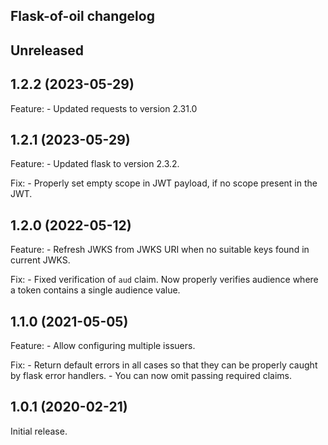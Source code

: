 ## Flask-of-oil changelog

## Unreleased

## 1.2.2 (2023-05-29)

Feature:
    - Updated requests to version 2.31.0

## 1.2.1 (2023-05-29)

Feature:
    - Updated flask to version 2.3.2.

Fix:
    - Properly set empty scope in JWT payload, if no scope present in the JWT.

## 1.2.0 (2022-05-12)

Feature:
    - Refresh JWKS from JWKS URI when no suitable keys found in current JWKS.

Fix:
    - Fixed verification of `aud` claim. Now properly verifies audience where a token contains a single audience value.

## 1.1.0 (2021-05-05)

Feature:
    - Allow configuring multiple issuers.

Fix:
    - Return default errors in all cases so that they can be properly caught by flask error handlers.
    - You can now omit passing required claims.

## 1.0.1 (2020-02-21)

Initial release.
